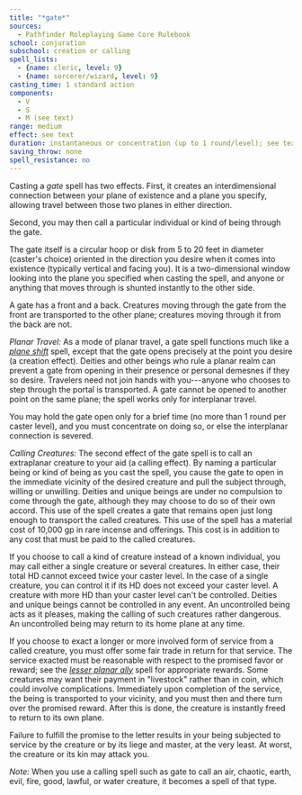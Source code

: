 ```yaml
---
title: "*gate*"
sources:
  - Pathfinder Roleplaying Game Core Rulebook
school: conjuration
subschool: creation or calling
spell_lists:
  - {name: cleric, level: 9}
  - {name: sorcerer/wizard, level: 9}
casting_time: 1 standard action
components:
  - V
  - S
  - M (see text)
range: medium
effect: see text
duration: instantaneous or concentration (up to 1 round/level); see text
saving_throw: none
spell_resistance: no
---
```


Casting a *gate* spell has two effects. First, it creates an interdimensional connection between your plane of existence and a plane you specify, allowing travel between those two planes in either direction.

Second, you may then call a particular individual or kind of being through the gate.

The gate itself is a circular hoop or disk from 5 to 20 feet in diameter (caster's choice) oriented in the direction you desire when it comes into existence (typically vertical and facing you). It is a two-dimensional window looking into the plane you specified when casting the spell, and anyone or anything that moves through is shunted instantly to the other side.

A gate has a front and a back. Creatures moving through the gate from the front are transported to the other plane; creatures moving through it from the back are not.

*Planar Travel:* As a mode of planar travel, a gate spell functions much like a [*plane shift*](/spells/plane-shift/) spell, except that the gate opens precisely at the point you desire (a creation effect). Deities and other beings who rule a planar realm can prevent a gate from opening in their presence or personal demesnes if they so desire. Travelers need not join hands with you---anyone who chooses to step through the portal is transported. A gate cannot be opened to another point on the same plane; the spell works only for interplanar travel.

You may hold the gate open only for a brief time (no more than 1 round per caster level), and you must concentrate on doing so, or else the interplanar connection is severed.

*Calling Creatures:* The second effect of the gate spell is to call
an extraplanar creature to your aid (a calling effect). By naming a particular being or kind of being as you cast the spell, you cause the gate to open in the immediate vicinity of the desired creature and pull the subject through, willing or unwilling. Deities and unique beings are under no compulsion to come through the gate, although they may choose to do so of their own accord. This use of the spell creates a gate that remains open just long enough to transport the called creatures. This use of the spell has a material cost of 10,000 gp in rare incense and offerings. This cost is in addition to any cost that must be paid to the called creatures.

If you choose to call a kind of creature instead of a known individual, you may call either a single creature or several creatures. In either case, their total HD cannot exceed twice your caster level. In the case of a single creature, you can control it if its HD does not exceed your caster level. A creature with more HD than your caster level can't be controlled. Deities and unique beings cannot be controlled in any event. An uncontrolled being acts as it pleases, making the calling of such creatures rather dangerous. An uncontrolled being may return to its home plane at any time.

If you choose to exact a longer or more involved form of service from a called creature, you must offer some fair trade in return for that service. The service exacted must be reasonable with respect to the promised favor or reward; see the [*lesser planar ally*](/spells/lesser-planar-ally/) spell for appropriate rewards. Some creatures may want their payment in "livestock" rather than in coin, which could involve complications. Immediately upon completion of the service, the being is transported to your vicinity, and you must then and there turn over the promised reward. After this is done, the creature is instantly freed to return to its own plane.

Failure to fulfill the promise to the letter results in your being subjected to service by the creature or by its liege and master, at the very least. At worst, the creature or its kin may attack you.

*Note:* When you use a calling spell such as gate to call an air, chaotic, earth, evil, fire, good, lawful, or water creature, it becomes a spell of that type.

